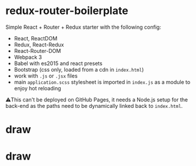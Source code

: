 # redux-router-boilerplate

Simple React + Router + Redux starter with the following config:

- React, ReactDOM
- Redux, React-Redux
- React-Router-DOM
- Webpack 3
- Babel with es2015 and react presets
- Bootstrap (css only, loaded from a cdn in `index.html`)
- work with `.js` or `.jsx` files
- main `application.scss` stylesheet is imported in `index.js` as a module to enjoy hot reloading

⚠️This can't be deployed on GitHub Pages, it needs a Node.js setup for the back-end as the paths need to be dynamically linked back to `index.html`.
# draw
# draw
